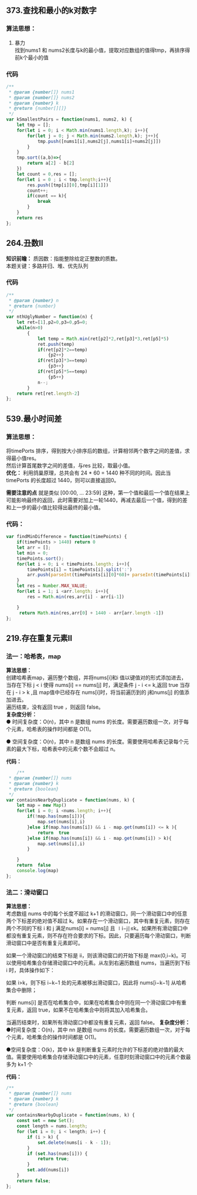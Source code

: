 ## 373.查找和最小的k对数字
### 算法思想：  
1. 暴力  
找到nums1 和 nums2长度与k的最小值，提取对应数组的值得tmp，再排序得前k个最小的值
### 代码
```javascript
/**
 * @param {number[]} nums1
 * @param {number[]} nums2
 * @param {number} k
 * @return {number[][]}
 */
var kSmallestPairs = function(nums1, nums2, k) {
    let tmp = [];
    for(let i = 0; i < Math.min(nums1.length,k); i++){
        for(let j = 0; j < Math.min(nums2.length,k); j++){
            tmp.push([nums1[i],nums2[j],nums1[i]+nums2[j]])
        }
    }
    tmp.sort((a,b)=>{
        return a[2] - b[2]
    })
    let count = 0,res = [];
    for(let i = 0 ; i < tmp.length;i++){
        res.push([tmp[i][0],tmp[i][1]])
        count++;
        if(count == k){
            break
        }
    }
    return res
};
```

## 264.丑数Ⅱ
**知识前瞻：**
质因数：指能整除给定正整数的质数。  
本题关键：多路并归、堆、优先队列  
### 代码
```javascript
/**
 * @param {number} n
 * @return {number}
 */
var nthUglyNumber = function(n) {
    let ret=[1],p2=0,p3=0,p5=0;
    while(n>0)
        {
            let temp = Math.min(ret[p2]*2,ret[p3]*3,ret[p5]*5)
            ret.push(temp)
            if(ret[p2]*2==temp)
                {p2++}
            if(ret[p3]*3==temp)
                {p3++}
            if(ret[p5]*5==temp)
                {p5++}
            n--;
        }
    return ret[ret.length-2]
};
```

## 539.最小时间差
### 算法思想：  
将timePorts 排序，得到按大小排序后的数组，计算相邻两个数字之间的差值，求得最小值res。  
然后计算首尾数字之间的差值，与res 比较，取最小值。  
**优化：** 利用鸽巢原理，总共会有 24 * 60  = 1440 种不同的时间。因此当 timePorts 的长度超过 1440，则可以直接返回0。

**需要注意的点** 就是类似 [00:00, ... 23:59] 这种，第一个值和最后一个值在结果上可能影响最终的返回，此时需要对加上一轮1440，再减去最后一个值，得到的差和上一步的最小值比较得出最终的最小值。

### 代码：  
```javascript
var findMinDifference = function(timePoints) {
    if(timePoints > 1440) return 0
    let arr = [];
    let min = 0;
    timePoints.sort();
    for(let i = 0; i < timePoints.length; i++){
        timePoints[i] = timePoints[i].split(':')
        arr.push(parseInt(timePoints[i][0]*60)+ parseInt(timePoints[i][1]))
    }
    let res = Number.MAX_VALUE;
    for(let i = 1; i <arr.length; i++){
        res = Math.min(res,arr[i] - arr[i-1])

    }
     return Math.min(res,arr[0] + 1440 - arr[arr.length -1])
};
```

## 219.存在重复元素Ⅱ

### 法一：哈希表，map
**算法思想：**  
创建哈希表map，遍历整个数组，并将nums[i]和i 值以键值对的形式添加进去，当存在下标 j  < i 使得 nums[i] == nums[j] 时，满足条件 j - i <= k,返回 true
当存在 j - i > k ,且 map值中已经存在 nums[i]时，将当前遍历到的 j和nums[j] 的值添加进去。  
遍历结束，没有返回 true ，则返回 false。  
**复杂度分析：**  
● 时间复杂度：O(n)，其中 n 是数组 nums 的长度。需要遍历数组一次，对于每个元素，哈希表的操作时间都是 O(1)。

● 空间复杂度：O(n)，其中 n 是数组 nums 的长度。需要使用哈希表记录每个元素的最大下标，哈希表中的元素个数不会超过 n。

**代码：**
```javascript
    /**
 * @param {number[]} nums
 * @param {number} k
 * @return {boolean}
 */
var containsNearbyDuplicate = function(nums, k) {
    let map = new Map()
    for(let i = 0; i <nums.length; i++){
        if(!map.has(nums[i])){
            map.set(nums[i],i)
        }else if(map.has(nums[i]) && i - map.get(nums[i]) <= k ){
            return  true
        }else if(map.has(nums[i]) && i - map.get(nums[i]) > k){
            map.set(nums[i],i)
        }

    }
    return  false
    console.log(map)
};
```
### 法二：滑动窗口
**算法思想：**  
考虑数组 nums 中的每个长度不超过 k+1 的滑动窗口，同一个滑动窗口中的任意两个下标差的绝对值不超过 k。如果存在一个滑动窗口，其中有重复元素，则存在两个不同的下标 i 和 j 满足nums[i] = nums[j] 且 ∣i−j∣≤k。如果所有滑动窗口中都没有重复元素，则不存在符合要求的下标。因此，只要遍历每个滑动窗口，判断滑动窗口中是否有重复元素即可。

如果一个滑动窗口的结束下标是 ii，则该滑动窗口的开始下标是 max(0,i−k)。可以使用哈希集合存储滑动窗口中的元素。从左到右遍历数组 nums，当遍历到下标 i 时，具体操作如下：

如果 i>k，则下标 i−k−1 处的元素被移出滑动窗口，因此将 nums[i−k−1] 从哈希集合中删除；

判断 nums[i] 是否在哈希集合中，如果在哈希集合中则在同一个滑动窗口中有重复元素，返回 true，如果不在哈希集合中则将其加入哈希集合。

当遍历结束时，如果所有滑动窗口中都没有重复元素，返回 false。
**复杂度分析：**  
●时间复杂度：O(n)，其中 nn 是数组 nums 的长度。需要遍历数组一次，对于每个元素，哈希集合的操作时间都是 O(1)。

●空间复杂度：O(k)，其中 kk 是判断重复元素时允许的下标差的绝对值的最大值。需要使用哈希集合存储滑动窗口中的元素，任意时刻滑动窗口中的元素个数最多为 k+1 个

**代码：**  
```javascript
/**
 * @param {number[]} nums
 * @param {number} k
 * @return {boolean}
 */
var containsNearbyDuplicate = function(nums, k) {
    const set = new Set();
    const length = nums.length;
    for (let i = 0; i < length; i++) {
        if (i > k) {
            set.delete(nums[i - k - 1]);
        }
        if (set.has(nums[i])) {
            return true;
        }
        set.add(nums[i])
    }
    return false;
};
```